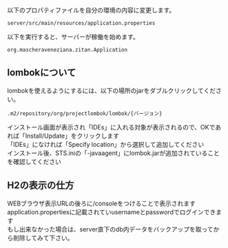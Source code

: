 以下のプロパティファイルを自分の環境の内容に変更します。
```
server/src/main/resources/application.properties
```

以下を実行すると、サーバーが稼働を始めます。
```
org.mascheraveneziana.zitan.Application
```

## lombokについて
lombokを使えるようにするには、以下の場所のjarをダブルクリックしてください。
```
.m2/repository/org/projectlombok/lombok/{バージョン}
```
インストール画面が表示され「IDEs」に入れる対象が表示されるので、OKであれば「Install/Update」をクリックします  
「IDEs」になければ「Specify location」から選択して追加してください  
インストール後、STS.iniの「-javaagent」にlombok.jarが追加されていることを確認してください      
## H2の表示の仕方  
WEBブラウザ表示URLの後ろに/consoleをつけることで表示されます  
application.propertiesに記載されていusernameとpasswordでログインできます  
もし出来なかった場合は、server直下のdb内データをバックアップを取ってから削除してみて下さい。

